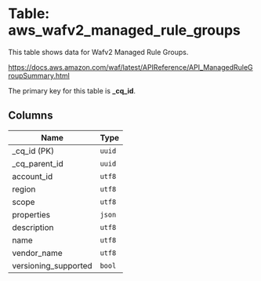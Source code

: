 # Table: aws_wafv2_managed_rule_groups

This table shows data for Wafv2 Managed Rule Groups.

https://docs.aws.amazon.com/waf/latest/APIReference/API_ManagedRuleGroupSummary.html

The primary key for this table is **_cq_id**.

## Columns

| Name          | Type          |
| ------------- | ------------- |
|_cq_id (PK)|`uuid`|
|_cq_parent_id|`uuid`|
|account_id|`utf8`|
|region|`utf8`|
|scope|`utf8`|
|properties|`json`|
|description|`utf8`|
|name|`utf8`|
|vendor_name|`utf8`|
|versioning_supported|`bool`|